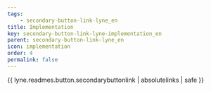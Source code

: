 ```yaml
---
tags: 
    - secondary-button-link-lyne_en
title: Implementation
key: secondary-button-link-lyne-implementation_en
parent: secondary-button-link-lyne_en
icon: implementation
order: 4
permalink: false  
---
```

{{ lyne.readmes.button.secondarybuttonlink | absolutelinks | safe }}


